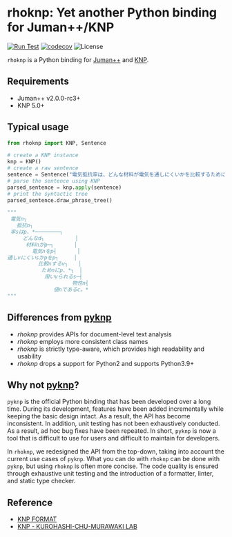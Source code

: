 # rhoknp: Yet another Python binding for Juman++/KNP

[![Run Test](https://github.com/ku-nlp/rhoknp/actions/workflows/test.yml/badge.svg)](https://github.com/ku-nlp/rhoknp/actions/workflows/test.yml)
[![codecov](https://codecov.io/gh/ku-nlp/rhoknp/branch/main/graph/badge.svg?token=29S0XMLTRG)](https://codecov.io/gh/ku-nlp/rhoknp)
![License](http://img.shields.io/badge/license-MIT-blue.svg)

`rhoknp` is a Python binding for [Juman++](https://github.com/ku-nlp/jumanpp) and [KNP](https://github.com/ku-nlp/knp).

## Requirements
- Juman++ v2.0.0-rc3+
- KNP 5.0+

<!--- uncomment here after publication
## Installation
```shell
pip install rhoknp
```
-->

## Typical usage

```python
from rhoknp import KNP, Sentence

# create a KNP instance
knp = KNP()
# create a raw sentence
sentence = Sentence("電気抵抗率は、どんな材料が電気を通しにくいかを比較するために、用いられる物性値である。")
# parse the sentence using KNP
parsed_sentence = knp.apply(sentence)
# print the syntactic tree
parsed_sentence.draw_phrase_tree()

"""
 電気n┐
   抵抗n┐
 率sはp、*────────┐
     どんなd┐　　　　　　│
      材料nがp─┐　　　　│
        電気nをp┤　　　　│
通しvにくいsかpをp┐　　　│
          比較nするv┐　　│
           ためnにp、*┐　│
            用いvられるs─┤
                     物性n┤
               値nであるc。*
"""
```

## Differences from [pyknp](https://github.com/ku-nlp/pyknp/tree/master/pyknp)

- *rhoknp* provides APIs for document-level text analysis
- *rhoknp* employs more consistent class names
- *rhoknp* is strictly type-aware, which provides high readability and usability
- *rhoknp* drops a support for Python2 and supports Python3.9+

## Why not [pyknp](https://github.com/ku-nlp/pyknp)?

`pyknp` is the official Python binding that has been developed over a long time.
During its development, features have been added incrementally while keeping the basic design intact.
As a result, the API has become inconsistent.
In addition, unit testing has not been exhaustively conducted.
As a result, ad hoc bug fixes have been repeated.
In short, `pyknp` is now a tool that is difficult to use for users and difficult to maintain for developers.

In `rhoknp`, we redesigned the API from the top-down, taking into account the current use cases of `pyknp`.
What you can do with `rhoknp` can be done with `pyknp`, but using `rhoknp` is often more concise.
The code quality is ensured through exhaustive unit testing and the introduction of a formatter, linter, and static type checker.

## Reference

- [KNP FORMAT](http://cr.fvcrc.i.nagoya-u.ac.jp/~sasano/knp/format.html)
- [KNP - KUROHASHI-CHU-MURAWAKI LAB](https://nlp.ist.i.kyoto-u.ac.jp/?KNP)
